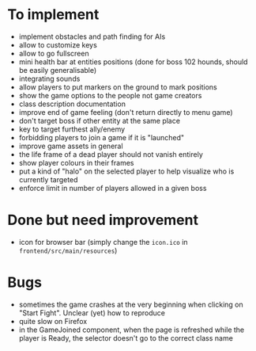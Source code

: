 # To implement

- implement obstacles and path finding for AIs
- allow to customize keys
- allow to go fullscreen
- mini health bar at entities positions (done for boss 102 hounds, should be easily generalisable)
- integrating sounds
- allow players to put markers on the ground to mark positions
- show the game options to the people not game creators
- class description documentation
- improve end of game feeling (don't return directly to menu game)
- don't target boss if other entity at the same place
- key to target furthest ally/enemy
- forbidding players to join a game if it is "launched"
- improve game assets in general
- the life frame of a dead player should not vanish entirely
- show player colours in their frames
- put a kind of "halo" on the selected player to help visualize who is currently targeted
- enforce limit in number of players allowed in a given boss

# Done but need improvement

- icon for browser bar (simply change the `icon.ico` in `frontend/src/main/resources`)

# Bugs

- sometimes the game crashes at the very beginning when clicking on "Start Fight". Unclear (yet) how to reproduce
- quite slow on Firefox
- in the GameJoined component, when the page is refreshed while the player is Ready, the selector doesn't go to the correct class name
